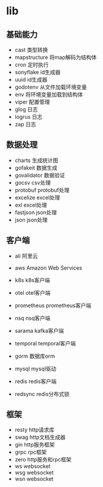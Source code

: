 # lib

## 基础能力

- cast 类型转换
- mapstructure 将map解码为结构体
- cron 定时执行
- sonyflake id生成器
- uuid id生成器
- godotenv 从文件加载环境变量
- env 将环境变量加载到结构体
- viper 配置管理
- glog 日志
- logrus 日志
- zap 日志

## 数据处理

- charts 生成统计图
- gofakeit 数据生成
- govalidator 数据验证
- gocsv csv处理
- protobuf protobuf处理
- excelize excel处理
- exl excel处理
- fastjson json处理
- json json处理

## 客户端

- ali 阿里云
- aws Amazon Web Services

- k8s k8s客户端
- otel otel客户端
- prometheus prometheus客户端
- nsq nsq客户端
- sarama kafka客户端
- temporal temporal客户端

- gorm 数据库orm
- mysql mysql驱动
- redis redis客户端
- redsync redis分布式锁

## 框架

- resty http请求库
- swag http文档生成器
- gin http服务框架
- grpc rpc框架
- zero http服务和rpc框架
- ws websocket
- wsg websocket
- wsn websocket

